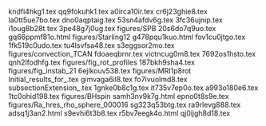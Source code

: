 kndfi4hkg1.tex
qq9fokuhk1.tex
a0irca10ir.tex
cr6j23ghie8.tex
la0tt5ue7bo.tex
dno0aqptaig.tex
53sn4afdv6g.tex
3fc36ujnip.tex
i1oug8b28t.tex
3pe48g7j0ug.tex
figures/SPB
20s6do7q9uo.tex
gq66ppmf81o.html
figures/Starling12
g478pqu1kuo.html
fov1cu0jtgo.tex
1fk519c0udo.tex
tu4lsvfsa48.tex
s3eggsor2mo.tex
figures/convection_TCAN
fdoaeqbrnr.tex
victncug0m8.tex
7692os1hsto.tex
qnh2lfodhfg.tex
figures/fig_rot_profiles
187bkh9sha4.tex
figures/fig_instab_21
6ejlkouv538.tex
figures/MRI1p8rot
Initial_results_for_.tex
gimvaga6il8.tex
fo7ivuolmd8.tex
subsectionExtension_.tex
1gnke0b8c1g.tex
it735v7ep0o.tex
a993o180e6.tex
1tc0ohid198.tex
figures/BHspin
samh3nv9k7g.html
epno0t8s9e.tex
figures/Ra_hres_rho_sphere_000016
sg323q53btg.tex
ra9rlevg888.tex
adsq1j3an2.html
s9evhi6t3b8.tex
r5bv7eegk4o.html
qj0ijgh8d18.tex